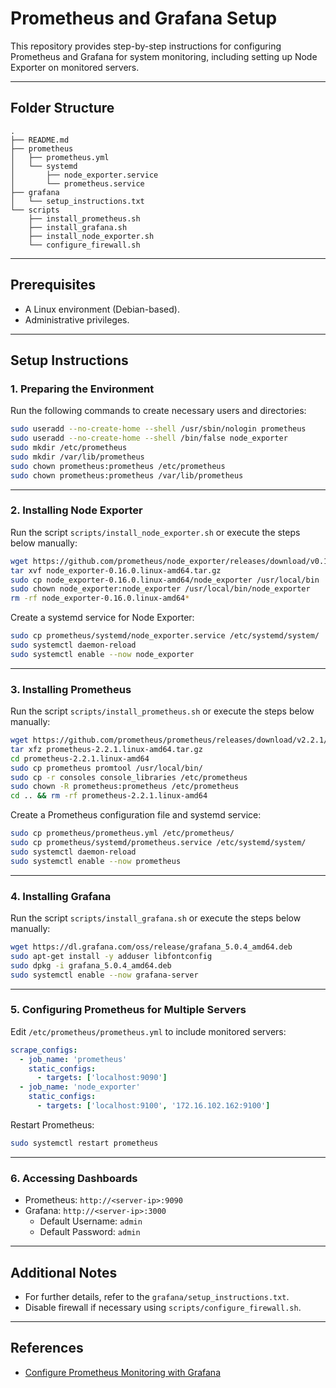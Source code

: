 # Prometheus and Grafana Setup

This repository provides step-by-step instructions for configuring Prometheus and Grafana for system monitoring, including setting up Node Exporter on monitored servers.

---

## Folder Structure

```
.
├── README.md
├── prometheus
│   ├── prometheus.yml
│   └── systemd
│       ├── node_exporter.service
│       └── prometheus.service
├── grafana
│   └── setup_instructions.txt
└── scripts
    ├── install_prometheus.sh
    ├── install_grafana.sh
    ├── install_node_exporter.sh
    └── configure_firewall.sh
```

---

## Prerequisites

- A Linux environment (Debian-based).
- Administrative privileges.

---

## Setup Instructions

### 1. Preparing the Environment

Run the following commands to create necessary users and directories:

```bash
sudo useradd --no-create-home --shell /usr/sbin/nologin prometheus
sudo useradd --no-create-home --shell /bin/false node_exporter
sudo mkdir /etc/prometheus
sudo mkdir /var/lib/prometheus
sudo chown prometheus:prometheus /etc/prometheus
sudo chown prometheus:prometheus /var/lib/prometheus
```

---

### 2. Installing Node Exporter

Run the script `scripts/install_node_exporter.sh` or execute the steps below manually:

```bash
wget https://github.com/prometheus/node_exporter/releases/download/v0.16.0/node_exporter-0.16.0.linux-amd64.tar.gz
tar xvf node_exporter-0.16.0.linux-amd64.tar.gz
sudo cp node_exporter-0.16.0.linux-amd64/node_exporter /usr/local/bin
sudo chown node_exporter:node_exporter /usr/local/bin/node_exporter
rm -rf node_exporter-0.16.0.linux-amd64*
```

Create a systemd service for Node Exporter:

```bash
sudo cp prometheus/systemd/node_exporter.service /etc/systemd/system/
sudo systemctl daemon-reload
sudo systemctl enable --now node_exporter
```

---

### 3. Installing Prometheus

Run the script `scripts/install_prometheus.sh` or execute the steps below manually:

```bash
wget https://github.com/prometheus/prometheus/releases/download/v2.2.1/prometheus-2.2.1.linux-amd64.tar.gz
tar xfz prometheus-2.2.1.linux-amd64.tar.gz
cd prometheus-2.2.1.linux-amd64
sudo cp prometheus promtool /usr/local/bin/
sudo cp -r consoles console_libraries /etc/prometheus
sudo chown -R prometheus:prometheus /etc/prometheus
cd .. && rm -rf prometheus-2.2.1.linux-amd64
```

Create a Prometheus configuration file and systemd service:

```bash
sudo cp prometheus/prometheus.yml /etc/prometheus/
sudo cp prometheus/systemd/prometheus.service /etc/systemd/system/
sudo systemctl daemon-reload
sudo systemctl enable --now prometheus
```

---

### 4. Installing Grafana

Run the script `scripts/install_grafana.sh` or execute the steps below manually:

```bash
wget https://dl.grafana.com/oss/release/grafana_5.0.4_amd64.deb
sudo apt-get install -y adduser libfontconfig
sudo dpkg -i grafana_5.0.4_amd64.deb
sudo systemctl enable --now grafana-server
```

---

### 5. Configuring Prometheus for Multiple Servers

Edit `/etc/prometheus/prometheus.yml` to include monitored servers:

```yaml
scrape_configs:
  - job_name: 'prometheus'
    static_configs:
      - targets: ['localhost:9090']
  - job_name: 'node_exporter'
    static_configs:
      - targets: ['localhost:9100', '172.16.102.162:9100']
```

Restart Prometheus:

```bash
sudo systemctl restart prometheus
```

---

### 6. Accessing Dashboards

- Prometheus: `http://<server-ip>:9090`
- Grafana: `http://<server-ip>:3000`
  - Default Username: `admin`
  - Default Password: `admin`

---

## Additional Notes

- For further details, refer to the `grafana/setup_instructions.txt`.
- Disable firewall if necessary using `scripts/configure_firewall.sh`.

---

## References

- [Configure Prometheus Monitoring with Grafana](https://www.scaleway.com/en/docs/configure-prometheus-monitoring-with-grafana/)

